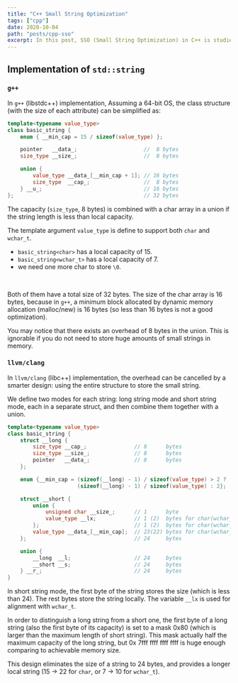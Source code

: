 ```yaml
---
title: "C++ Small String Optimization"
tags: ["cpp"]
date: 2020-10-04
path: "posts/cpp-sso"
excerpt: In this post, SSO (Small String Optimization) in C++ is studied and some more efforts for small static strings are made.
---
```


## Implementation of `std::string`

### `g++`

In `g++` (libstdc++) implementation, Assuming a 64-bit OS, the class structure (with the size of each attribute) can be simplified as:

```cpp
template<typename value_type>
class basic_string {
    enum { __min_cap = 15 / sizeof(value_type) };

    pointer   __data_;                     //  8 bytes
    size_type __size_;                     //  8 bytes

    union {
        value_type __data_[__min_cap + 1]; // 16 bytes
        size_type  __cap_;                 //  8 bytes
    } __u_;                                // 16 bytes
};                                         // 32 bytes
```

The capacity (`size_type`, 8 bytes) is combined with a char array in a union if the string length is less than local capacity.

The template argument `value_type` is define to support both `char` and `wchar_t`.

+ `basic_string<char>` has a local capacity of 15.
+ `basic_string<wchar_t>` has a local capacity of 7.
+ we need one more char to store `\0`.

<br />

Both of them have a total size of 32 bytes. The size of the char array is 16 bytes, because in `g++`, a minimum block allocated by dynamic memory allocation (malloc/new) is 16 bytes (so less than 16 bytes is not a good optimization).

You may notice that there exists an overhead of 8 bytes in the union. This is ignorable if you do not need to store huge amounts of small strings in memory.

### `llvm/clang`

In `llvm/clang` (libc++) implementation, the overhead can be cancelled by a smarter design: using the entire structure to store the small string.

We define two modes for each string: long string mode and short string mode, each in a separate struct, and then combine them together with a union.

```cpp
template<typename value_type>
class basic_string {
    struct __long {
        size_type __cap_;               // 8      bytes
        size_type __size_;              // 8      bytes
        pointer   __data_;              // 8      bytes
    };

    enum {__min_cap = (sizeof(__long) - 1) / sizeof(value_type) > 2 ?
                      (sizeof(__long) - 1) / sizeof(value_type) : 2};

    struct __short {
        union {
            unsigned char __size_;      // 1      byte
            value_type __lx;            // 1 (2)  bytes for char(wchar_t)
        };                              // 1 (2)  bytes for char(wchar_t)
        value_type __data_[__min_cap];  // 23(22) bytes for char(wchar_t)
    };                                  // 24     bytes

    union {
        __long  __l;                    // 24     bytes
        __short __s;                    // 24     bytes
    } __r_;                             // 24     bytes
}

```

In short string mode, the first byte of the string stores the size (which is less than 24). The rest bytes store the string locally. The variable `__lx` is used for alignment with `wchar_t`.

In order to distinguish a long string from a short one, the first byte of a long string (also the first byte of its capacity) is set to a mask 0x80 (which is larger than the maximum length of short string). This mask actually half the maximum capacity of the long string, but 0x 7fff ffff ffff ffff is huge enough comparing to achievable memory size.

This design eliminates the size of a string to 24 bytes, and provides a longer local string (15 -> 22 for `char`, or 7 -> 10 for `wchar_t`).

